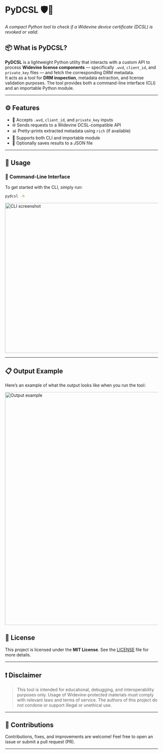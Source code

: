 # PyDCSL 🛡️🔐  
*A compact Python tool to check if a Widevine device certificate (DCSL) is revoked or valid.*

## 📦 What is PyDCSL?
**PyDCSL** is a lightweight Python utility that interacts with a custom API to process **Widevine license components** — specifically `.wvd`, `client_id`, and `private_key` files — and fetch the corresponding DRM metadata.  
It acts as a tool for **DRM inspection**, metadata extraction, and license validation purposes. The tool provides both a command-line interface (CLI) and an importable Python module.

---

## ⚙️ Features

- 🧾 Accepts `.wvd`, `client_id`, and `private_key` inputs
- 🌐 Sends requests to a Widevine DCSL-compatible API
- 📊 Pretty-prints extracted metadata using `rich` (if available)
- 🧪 Supports both CLI and importable module
- 📁 Optionally saves results to a JSON file

---

## 🚀 Usage

### 🔧 Command-Line Interface

To get started with the CLI, simply run:

```bash
pydcsl -h
```

<img width="774" height="492" alt="CLI screenshot" src="https://github.com/user-attachments/assets/817e105f-c266-4381-89d9-12697c297ac7" />

---

## 📋 Output Example

Here’s an example of what the output looks like when you run the tool:

<img width="956" height="764" alt="Output example" src="https://github.com/user-attachments/assets/a36ec35a-11ec-43d6-be98-33eff5a5be92" />

## 🧾 License

This project is licensed under the **MIT License**. See the [LICENSE](./LICENSE) file for more details.

---

## ❗ Disclaimer

> This tool is intended for educational, debugging, and interoperability purposes only. Usage of Widevine-protected materials must comply with relevant laws and terms of service. The authors of this project do not condone or support illegal or unethical use.

---

## 🤝 Contributions

Contributions, fixes, and improvements are welcome! Feel free to open an issue or submit a pull request (PR).

---